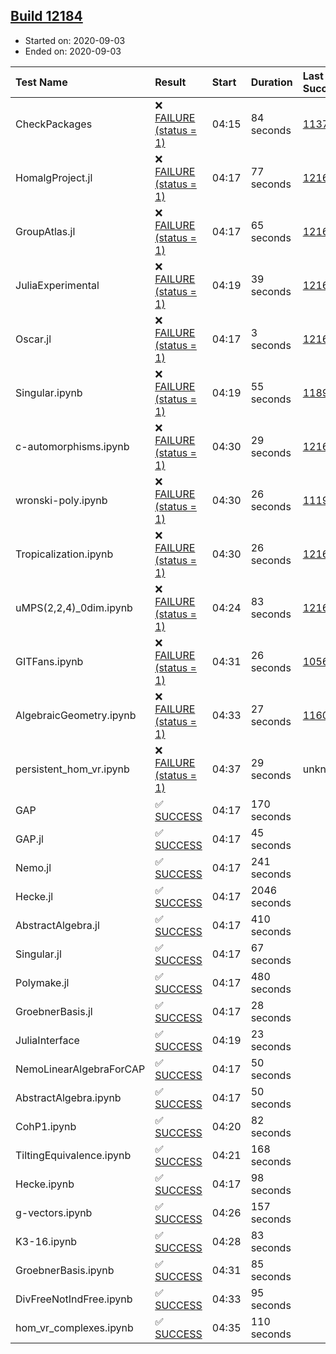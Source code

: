 ## [Build 12184](https://oscarci.mathematik.uni-kl.de/job/oscar/12184/)

* Started on: 2020-09-03
* Ended on: 2020-09-03

| Test Name    | Result | Start | Duration | Last Success | First Failure |
|:-------------|:-------|:------|:---------|:-------------|:--------------|
| CheckPackages | ❌ [FAILURE (status = 1)](https://oscarci.mathematik.uni-kl.de/job/oscar/12184/artifact/logs/build-12184/CheckPackages.log) | 04:15 | 84 seconds | [11376](https://oscarci.mathematik.uni-kl.de/job/oscar/11376/) | [11377](https://oscarci.mathematik.uni-kl.de/job/oscar/11377/) |
| HomalgProject.jl | ❌ [FAILURE (status = 1)](https://oscarci.mathematik.uni-kl.de/job/oscar/12184/artifact/logs/build-12184/HomalgProject.jl.log) | 04:17 | 77 seconds | [12167](https://oscarci.mathematik.uni-kl.de/job/oscar/12167/) | [12168](https://oscarci.mathematik.uni-kl.de/job/oscar/12168/) |
| GroupAtlas.jl | ❌ [FAILURE (status = 1)](https://oscarci.mathematik.uni-kl.de/job/oscar/12184/artifact/logs/build-12184/GroupAtlas.jl.log) | 04:17 | 65 seconds | [12167](https://oscarci.mathematik.uni-kl.de/job/oscar/12167/) | [12168](https://oscarci.mathematik.uni-kl.de/job/oscar/12168/) |
| JuliaExperimental | ❌ [FAILURE (status = 1)](https://oscarci.mathematik.uni-kl.de/job/oscar/12184/artifact/logs/build-12184/JuliaExperimental.log) | 04:19 | 39 seconds | [12167](https://oscarci.mathematik.uni-kl.de/job/oscar/12167/) | [12168](https://oscarci.mathematik.uni-kl.de/job/oscar/12168/) |
| Oscar.jl | ❌ [FAILURE (status = 1)](https://oscarci.mathematik.uni-kl.de/job/oscar/12184/artifact/logs/build-12184/Oscar.jl.log) | 04:17 | 3 seconds | [12167](https://oscarci.mathematik.uni-kl.de/job/oscar/12167/) | [12168](https://oscarci.mathematik.uni-kl.de/job/oscar/12168/) |
| Singular.ipynb | ❌ [FAILURE (status = 1)](https://oscarci.mathematik.uni-kl.de/job/oscar/12184/artifact/logs/build-12184/Singular.ipynb.log) | 04:19 | 55 seconds | [11893](https://oscarci.mathematik.uni-kl.de/job/oscar/11893/) | [11894](https://oscarci.mathematik.uni-kl.de/job/oscar/11894/) |
| c-automorphisms.ipynb | ❌ [FAILURE (status = 1)](https://oscarci.mathematik.uni-kl.de/job/oscar/12184/artifact/logs/build-12184/c-automorphisms.ipynb.log) | 04:30 | 29 seconds | [12167](https://oscarci.mathematik.uni-kl.de/job/oscar/12167/) | [12168](https://oscarci.mathematik.uni-kl.de/job/oscar/12168/) |
| wronski-poly.ipynb | ❌ [FAILURE (status = 1)](https://oscarci.mathematik.uni-kl.de/job/oscar/12184/artifact/logs/build-12184/wronski-poly.ipynb.log) | 04:30 | 26 seconds | [11192](https://oscarci.mathematik.uni-kl.de/job/oscar/11192/) | [11193](https://oscarci.mathematik.uni-kl.de/job/oscar/11193/) |
| Tropicalization.ipynb | ❌ [FAILURE (status = 1)](https://oscarci.mathematik.uni-kl.de/job/oscar/12184/artifact/logs/build-12184/Tropicalization.ipynb.log) | 04:30 | 26 seconds | [12167](https://oscarci.mathematik.uni-kl.de/job/oscar/12167/) | [12168](https://oscarci.mathematik.uni-kl.de/job/oscar/12168/) |
| uMPS(2,2,4)_0dim.ipynb | ❌ [FAILURE (status = 1)](https://oscarci.mathematik.uni-kl.de/job/oscar/12184/artifact/logs/build-12184/uMPS-2-2-4-_0dim.ipynb.log) | 04:24 | 83 seconds | [12167](https://oscarci.mathematik.uni-kl.de/job/oscar/12167/) | [12168](https://oscarci.mathematik.uni-kl.de/job/oscar/12168/) |
| GITFans.ipynb | ❌ [FAILURE (status = 1)](https://oscarci.mathematik.uni-kl.de/job/oscar/12184/artifact/logs/build-12184/GITFans.ipynb.log) | 04:31 | 26 seconds | [10566](https://oscarci.mathematik.uni-kl.de/job/oscar/10566/) | [10567](https://oscarci.mathematik.uni-kl.de/job/oscar/10567/) |
| AlgebraicGeometry.ipynb | ❌ [FAILURE (status = 1)](https://oscarci.mathematik.uni-kl.de/job/oscar/12184/artifact/logs/build-12184/AlgebraicGeometry.ipynb.log) | 04:33 | 27 seconds | [11602](https://oscarci.mathematik.uni-kl.de/job/oscar/11602/) | [11603](https://oscarci.mathematik.uni-kl.de/job/oscar/11603/) |
| persistent_hom_vr.ipynb | ❌ [FAILURE (status = 1)](https://oscarci.mathematik.uni-kl.de/job/oscar/12184/artifact/logs/build-12184/persistent_hom_vr.ipynb.log) | 04:37 | 29 seconds | unknown | unknown |
| GAP | ✅ [SUCCESS](https://oscarci.mathematik.uni-kl.de/job/oscar/12184/artifact/logs/build-12184/GAP.log) | 04:17 | 170 seconds |  |  |
| GAP.jl | ✅ [SUCCESS](https://oscarci.mathematik.uni-kl.de/job/oscar/12184/artifact/logs/build-12184/GAP.jl.log) | 04:17 | 45 seconds |  |  |
| Nemo.jl | ✅ [SUCCESS](https://oscarci.mathematik.uni-kl.de/job/oscar/12184/artifact/logs/build-12184/Nemo.jl.log) | 04:17 | 241 seconds |  |  |
| Hecke.jl | ✅ [SUCCESS](https://oscarci.mathematik.uni-kl.de/job/oscar/12184/artifact/logs/build-12184/Hecke.jl.log) | 04:17 | 2046 seconds |  |  |
| AbstractAlgebra.jl | ✅ [SUCCESS](https://oscarci.mathematik.uni-kl.de/job/oscar/12184/artifact/logs/build-12184/AbstractAlgebra.jl.log) | 04:17 | 410 seconds |  |  |
| Singular.jl | ✅ [SUCCESS](https://oscarci.mathematik.uni-kl.de/job/oscar/12184/artifact/logs/build-12184/Singular.jl.log) | 04:17 | 67 seconds |  |  |
| Polymake.jl | ✅ [SUCCESS](https://oscarci.mathematik.uni-kl.de/job/oscar/12184/artifact/logs/build-12184/Polymake.jl.log) | 04:17 | 480 seconds |  |  |
| GroebnerBasis.jl | ✅ [SUCCESS](https://oscarci.mathematik.uni-kl.de/job/oscar/12184/artifact/logs/build-12184/GroebnerBasis.jl.log) | 04:17 | 28 seconds |  |  |
| JuliaInterface | ✅ [SUCCESS](https://oscarci.mathematik.uni-kl.de/job/oscar/12184/artifact/logs/build-12184/JuliaInterface.log) | 04:19 | 23 seconds |  |  |
| NemoLinearAlgebraForCAP | ✅ [SUCCESS](https://oscarci.mathematik.uni-kl.de/job/oscar/12184/artifact/logs/build-12184/NemoLinearAlgebraForCAP.log) | 04:17 | 50 seconds |  |  |
| AbstractAlgebra.ipynb | ✅ [SUCCESS](https://oscarci.mathematik.uni-kl.de/job/oscar/12184/artifact/logs/build-12184/AbstractAlgebra.ipynb.log) | 04:17 | 50 seconds |  |  |
| CohP1.ipynb | ✅ [SUCCESS](https://oscarci.mathematik.uni-kl.de/job/oscar/12184/artifact/logs/build-12184/CohP1.ipynb.log) | 04:20 | 82 seconds |  |  |
| TiltingEquivalence.ipynb | ✅ [SUCCESS](https://oscarci.mathematik.uni-kl.de/job/oscar/12184/artifact/logs/build-12184/TiltingEquivalence.ipynb.log) | 04:21 | 168 seconds |  |  |
| Hecke.ipynb | ✅ [SUCCESS](https://oscarci.mathematik.uni-kl.de/job/oscar/12184/artifact/logs/build-12184/Hecke.ipynb.log) | 04:17 | 98 seconds |  |  |
| g-vectors.ipynb | ✅ [SUCCESS](https://oscarci.mathematik.uni-kl.de/job/oscar/12184/artifact/logs/build-12184/g-vectors.ipynb.log) | 04:26 | 157 seconds |  |  |
| K3-16.ipynb | ✅ [SUCCESS](https://oscarci.mathematik.uni-kl.de/job/oscar/12184/artifact/logs/build-12184/K3-16.ipynb.log) | 04:28 | 83 seconds |  |  |
| GroebnerBasis.ipynb | ✅ [SUCCESS](https://oscarci.mathematik.uni-kl.de/job/oscar/12184/artifact/logs/build-12184/GroebnerBasis.ipynb.log) | 04:31 | 85 seconds |  |  |
| DivFreeNotIndFree.ipynb | ✅ [SUCCESS](https://oscarci.mathematik.uni-kl.de/job/oscar/12184/artifact/logs/build-12184/DivFreeNotIndFree.ipynb.log) | 04:33 | 95 seconds |  |  |
| hom_vr_complexes.ipynb | ✅ [SUCCESS](https://oscarci.mathematik.uni-kl.de/job/oscar/12184/artifact/logs/build-12184/hom_vr_complexes.ipynb.log) | 04:35 | 110 seconds |  |  |
